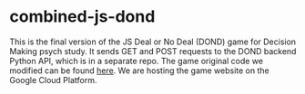 # combined-js-dond
This is the final version of the JS Deal or No Deal (DOND) game for Decision Making psych study. It sends GET and POST requests to the DOND backend Python API, which is in a separate repo.
The game original code we modified can be found [here](https://github.com/ta05/Deal-Or-No-Deal). We are hosting the game website on the Google Cloud Platform. 
